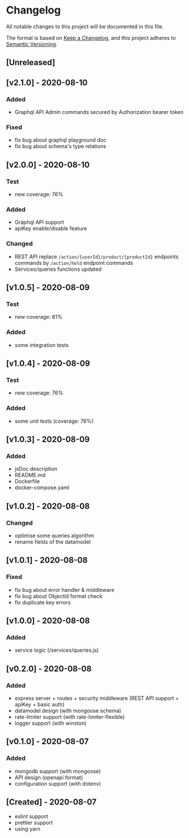 # Changelog

All notable changes to this project will be documented in this file.

The format is based on [Keep a Changelog](https://keepachangelog.com/en/1.0.0/),
and this project adheres to [Semantic Versioning](https://semver.org/spec/v2.0.0.html).

## [Unreleased]

## [v2.1.0] - 2020-08-10

### Added

- Graphql API Admin commands secured by Authorization bearer token

### Fixed

- fix bug about graphql playground doc
- fix bug about schema's type relations

## [v2.0.0] - 2020-08-10

### Test

- new coverage: 76%

### Added

- Graphql API support
- apiKey enable/disable feature

### Changed

- REST API replace `/action/{userId}/product/{productId}` endpoints commands by `/action/hold` endpoint commands
- Services/queries functions updated

## [v1.0.5] - 2020-08-09

### Test

- new coverage: 81%

### Added

- some integration tests

## [v1.0.4] - 2020-08-09

### Test

- new coverage: 76%

### Added

- some unit tests (coverage: 76%)

## [v1.0.3] - 2020-08-09

### Added

- jsDoc description
- README.md
- Dockerfile
- docker-compose.yaml

## [v1.0.2] - 2020-08-08

### Changed

- optimise some queries algorithm
- rename fields of the datamodel

## [v1.0.1] - 2020-08-08

### Fixed

- fix bug about error handler & middleware
- fix bug about ObjectId format check
- fix duplicate key errors

## [v1.0.0] - 2020-08-08

### Added

- service logic (/services/queries.js)

## [v0.2.0] - 2020-08-08

### Added

- express server + routes + security middleware (REST API support + apiKey + basic auth)
- datamodel design (with mongoose schema)
- rate-limiter support (with rate-limiter-flexible)
- logger support (with winston)

## [v0.1.0] - 2020-08-07

### Added

- mongodb support (with mongoose)
- API design (openapi format)
- configuration support (with dotenv)

## [Created] - 2020-08-07

- eslint support
- prettier support
- using yarn
